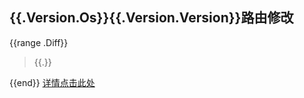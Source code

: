 ## {{.Version.Os}}{{.Version.Version}}路由修改
{{range .Diff}}
> {{.}}
> 
{{end}}
[详情点击此处](http://{{.Host}}:{{.Port}}/nav/{{.Version.Os}}/{{.Version.App}}/{{.Version.Version}})